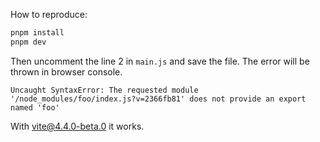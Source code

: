How to reproduce:

```bash
pnpm install
pnpm dev
```

Then uncomment the line 2 in `main.js` and save the file. The error will be thrown in browser console.

```
Uncaught SyntaxError: The requested module '/node_modules/foo/index.js?v=2366fb81' does not provide an export named 'foo'
```

With vite@4.4.0-beta.0 it works.
